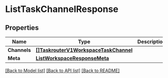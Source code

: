 # ListTaskChannelResponse

## Properties

Name | Type | Description | Notes
------------ | ------------- | ------------- | -------------
**Channels** | [**[]TaskrouterV1WorkspaceTaskChannel**](taskrouter.v1.workspace.task_channel.md) |  | [optional] 
**Meta** | [**ListWorkspaceResponseMeta**](ListWorkspaceResponse_meta.md) |  | [optional] 

[[Back to Model list]](../README.md#documentation-for-models) [[Back to API list]](../README.md#documentation-for-api-endpoints) [[Back to README]](../README.md)


